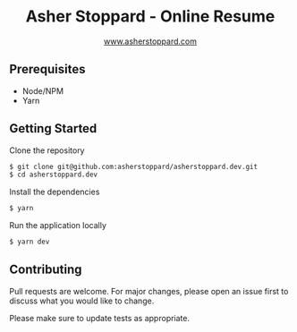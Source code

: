 <p align="center">
	<!--<img src="public/images/main-logo-dark.svg" width="50" alt="Asher Stoppard Logo"/>-->
</p>
<h1 align="center">Asher Stoppard - Online Resume</h1>
<p align="center"><a href="https://www.asherstoppard.com/">www.asherstoppard.com</a></p>

## Prerequisites

- Node/NPM
- Yarn

## Getting Started

Clone the repository

```sh
$ git clone git@github.com:asherstoppard/asherstoppard.dev.git
$ cd asherstoppard.dev
```

Install the dependencies

```sh
$ yarn
```

Run the application locally

```sh
$ yarn dev
```

## Contributing

Pull requests are welcome. For major changes, please open an issue first to discuss what you would like to change.

Please make sure to update tests as appropriate.


